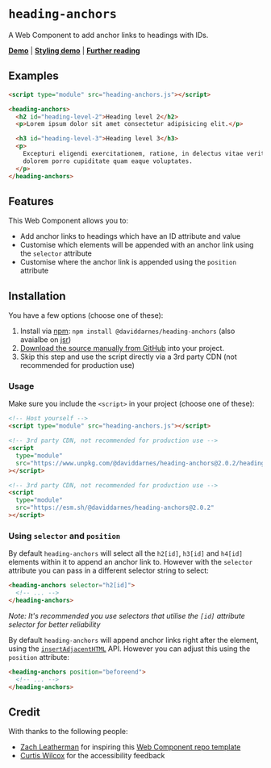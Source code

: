 # `heading-anchors`

A Web Component to add anchor links to headings with IDs.

**[Demo](https://daviddarnes.github.io/heading-anchors/demo.html)** | **[Styling demo](https://daviddarnes.github.io/heading-anchors/demo-styling.html)** | **[Further reading](https://darn.es/heading-anchors-web-component/)**

## Examples

```html
<script type="module" src="heading-anchors.js"></script>

<heading-anchors>
  <h2 id="heading-level-2">Heading level 2</h2>
  <p>Lorem ipsum dolor sit amet consectetur adipisicing elit.</p>

  <h3 id="heading-level-3">Heading level 3</h3>
  <p>
    Excepturi eligendi exercitationem, ratione, in delectus vitae veritatis
    dolorem porro cupiditate quam eaque voluptates.
  </p>
</heading-anchors>
```

## Features

This Web Component allows you to:

- Add anchor links to headings which have an ID attribute and value
- Customise which elements will be appended with an anchor link using the `selector` attribute
- Customise where the anchor link is appended using the `position` attribute

## Installation

You have a few options (choose one of these):

1. Install via [npm](https://www.npmjs.com/package/@daviddarnes/heading-anchors): `npm install @daviddarnes/heading-anchors` (also avaialbe on [jsr](https://jsr.io/@daviddarnes/heading-anchors))
1. [Download the source manually from GitHub](https://github.com/daviddarnes/heading-anchors/releases) into your project.
1. Skip this step and use the script directly via a 3rd party CDN (not recommended for production use)

### Usage

Make sure you include the `<script>` in your project (choose one of these):

```html
<!-- Host yourself -->
<script type="module" src="heading-anchors.js"></script>
```

```html
<!-- 3rd party CDN, not recommended for production use -->
<script
  type="module"
  src="https://www.unpkg.com/@daviddarnes/heading-anchors@2.0.2/heading-anchors.js"
></script>
```

```html
<!-- 3rd party CDN, not recommended for production use -->
<script
  type="module"
  src="https://esm.sh/@daviddarnes/heading-anchors@2.0.2"
></script>
```

### Using `selector` and `position`

By default `heading-anchors` will select all the `h2[id]`, `h3[id]` and `h4[id]` elements within it to append an anchor link to. However with the `selector` attribute you can pass in a different selector string to select:

```html
<heading-anchors selector="h2[id]">
  <!-- ... -->
</heading-anchors>
```

_Note: It's recommended you use selectors that utilise the `[id]` attribute selector for better reliability_

By default `heading-anchors` will append anchor links right after the element, using the [`insertAdjacentHTML`](https://developer.mozilla.org/en-US/docs/Web/API/Element/insertAdjacentHTML) API. However you can adjust this using the `position` attribute:

```html
<heading-anchors position="beforeend">
  <!-- ... -->
</heading-anchors>
```

## Credit

With thanks to the following people:

- [Zach Leatherman](https://zachleat.com) for inspiring this [Web Component repo template](https://github.com/daviddarnes/component-template)
- [Curtis Wilcox](https://github.com/extra808) for the accessibility feedback
